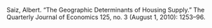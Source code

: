 Saiz, Albert. “The Geographic Determinants of Housing Supply.” The Quarterly Journal of Economics 125, no. 3 (August 1, 2010): 1253–96.
